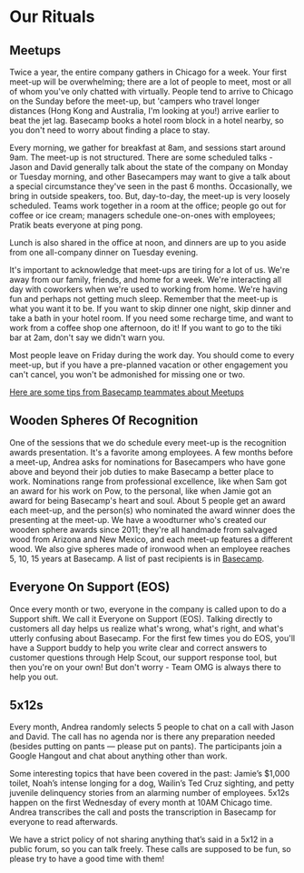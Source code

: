 # Our Rituals

## Meetups
Twice a year, the entire company gathers in Chicago for a week. Your first meet-up will be overwhelming; there are a lot of people to meet, most or all of whom you've only chatted with virtually. People tend to arrive to Chicago on the Sunday before the meet-up, but 'campers who travel longer distances (Hong Kong and Australia, I'm looking at you!) arrive earlier to beat the jet lag. Basecamp books a hotel room block in a hotel nearby, so you don't need to worry about finding a place to stay. 

Every morning, we gather for breakfast at 8am, and sessions start around 9am. The meet-up is not structured. There are some scheduled talks - Jason and David generally talk about the state of the company on Monday or Tuesday morning, and other Basecampers may want to give a talk about a special circumstance they've seen in the past 6 months. Occasionally, we bring in outside speakers, too. But, day-to-day, the meet-up is very loosely scheduled. Teams work together in a room at the office; people go out for coffee or ice cream; managers schedule one-on-ones with employees; Pratik beats everyone at ping pong. 

Lunch is also shared in the office at noon, and dinners are up to you aside from one all-company dinner on Tuesday evening.

It's important to acknowledge that meet-ups are tiring for a lot of us. We're away from our family, friends, and home for a week. We're interacting all day with coworkers when we're used to working from home. We're having fun and perhaps not getting much sleep. Remember that the meet-up is what you want it to be. If you want to skip dinner one night, skip dinner and take a bath in your hotel room. If you need some recharge time, and want to work from a coffee shop one afternoon, do it! If you want to go to the tiki bar at 2am, don't say we didn't warn you.

Most people leave on Friday during the work day. You should come to every meet-up, but if you have a pre-planned vacation or other engagement you can't cancel, you won't be admonished for missing one or two.

[Here are some tips from Basecamp teammates about Meetups](https://3.basecamp.com/2914079/buckets/34/messages/185772672)

## Wooden Spheres Of Recognition
One of the sessions that we do schedule every meet-up is the recognition awards presentation. It's a favorite among employees. A few months before a meet-up, Andrea asks for nominations for Basecampers who have gone above and beyond their job duties to make Basecamp a better place to work. Nominations range from professional excellence, like when Sam got an award for his work on Pow, to the personal, like when Jamie got an award for being Basecamp's heart and soul. About 5 people get an award each meet-up, and the person(s) who nominated the award winner does the presenting at the meet-up. We have a woodturner who's created our wooden sphere awards since 2011; they're all handmade from salvaged wood from Arizona and New Mexico, and each meet-up features a different wood. We also give spheres made of ironwood when an employee reaches 5, 10, 15 years at Basecamp. A list of past recipients is in [Basecamp](https://3.basecamp.com/2914079/buckets/34/documents/16145).

## Everyone On Support (EOS)
Once every month or two, everyone in the company is called upon to do a Support shift. We call it Everyone on Support (EOS). Talking directly to customers all day helps us realize what's wrong, what's right, and what's utterly confusing about Basecamp. For the first few times you do EOS, you'll have a Support buddy to help you write clear and correct answers to customer questions through Help Scout, our support response tool, but then you're on your own! But don't worry - Team OMG is always there to help you out.

## 5x12s
Every month, Andrea randomly selects 5 people to chat on a call with Jason and David. The call has no agenda nor is there any preparation needed (besides putting on pants — please put on pants). The participants join a Google Hangout and chat about anything other than work. 

Some interesting topics that have been covered in the past: Jamie’s $1,000 toilet, Noah’s intense longing for a dog, Wailin’s Ted Cruz sighting, and petty juvenile delinquency stories from an alarming number of employees. 5x12s happen on the first Wednesday of every month at 10AM Chicago time. Andrea transcribes the call and posts the transcription in Basecamp for everyone to read afterwards.

We have a strict policy of not sharing anything that’s said in a 5x12 in a public forum, so you can talk freely. These calls are supposed to be fun, so please try to have a good time with them!
